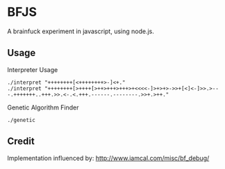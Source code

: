 # BFJS

A brainfuck experiment in javascript, using node.js.

## Usage

Interpreter Usage

```
./interpret "++++++++[<++++++++>-]<+."
./interpret "++++++++[>++++[>++>+++>+++>+<<<<-]>+>+>->>+[<]<-]>>.>---.+++++++..+++.>>.<-.<.+++.------.--------.>>+.>++."
```

Genetic Algorithm Finder

```
./genetic
```

## Credit

Implementation influenced by: http://www.iamcal.com/misc/bf_debug/
